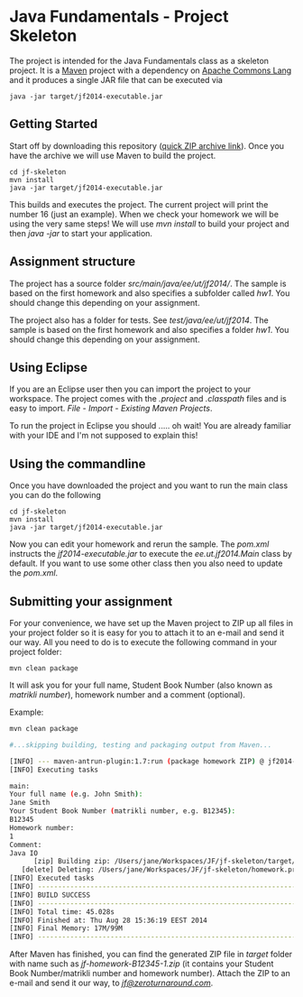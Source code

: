 Java Fundamentals - Project Skeleton
===========

The project is intended for the Java Fundamentals class as a skeleton project. It is a [Maven](http://maven.apache.org/)
project with a dependency on [Apache Commons Lang](http://commons.apache.org/lang/) and it produces a single
JAR file that can be executed via

```shell
java -jar target/jf2014-executable.jar
```

Getting Started
---------------

Start off by downloading this repository ([quick ZIP archive link](https://github.com/toomasr/jf-skeleton/zipball/master)). 
Once you have the archive we will use Maven to build the project.

```shell
cd jf-skeleton
mvn install
java -jar target/jf2014-executable.jar
```

This builds and executes the project. The current project will print the number 16 (just an example). When we check your
homework we will be using the very same steps! We will use *mvn install* to build your project and then *java -jar*
to start your application.

Assignment structure
--------------------------

The project has a source folder *src/main/java/ee/ut/jf2014/*. The sample is based on the first homework and
also specifies a subfolder called *hw1*. You should change this depending on your assignment.

The project also has a folder for tests. See *test/java/ee/ut/jf2014*. The sample is based on the first homework
and also specifies a folder *hw1*. You should change this depending on your assignment.

Using Eclipse
-------------

If you are an Eclipse user then you can import the project to your workspace. The project comes with the *.project*
and *.classpath* files and is easy to import. *File* - *Import* - *Existing Maven Projects*.

To run the project in Eclipse you should ..... oh wait! You are already familiar with your IDE and I'm not
supposed to explain this!

Using the commandline
---------------------

Once you have downloaded the project and you want to run the main class you can do the following

```shell
cd jf-skeleton
mvn install
java -jar target/jf2014-executable.jar
```

Now you can edit your homework and rerun the sample. The *pom.xml* instructs the *jf2014-executable.jar* to execute
the *ee.ut.jf2014.Main* class by default. If you want to use some other class then you also need to update the *pom.xml*.

Submitting your assignment
--------------------------

For your convenience, we have set up the Maven project to ZIP up all files in your project folder so it is easy
for you to attach it to an e-mail and send it our way.
All you need to do is to execute the following command in your project folder:

```
mvn clean package
```

It will ask you for your full name, Student Book Number (also known as *matrikli number*), homework number and a comment (optional).

Example:

```bash
mvn clean package

#...skipping building, testing and packaging output from Maven...

[INFO] --- maven-antrun-plugin:1.7:run (package homework ZIP) @ jf2014-hwX ---
[INFO] Executing tasks

main:
Your full name (e.g. John Smith):
Jane Smith
Your Student Book Number (matrikli number, e.g. B12345):
B12345
Homework number:
1
Comment:
Java IO
      [zip] Building zip: /Users/jane/Workspaces/JF/jf-skeleton/target/jf-howework-B12345-1.zip
   [delete] Deleting: /Users/jane/Workspaces/JF/jf-skeleton/homework.properties
[INFO] Executed tasks
[INFO] ------------------------------------------------------------------------
[INFO] BUILD SUCCESS
[INFO] ------------------------------------------------------------------------
[INFO] Total time: 45.028s
[INFO] Finished at: Thu Aug 28 15:36:19 EEST 2014
[INFO] Final Memory: 17M/99M
[INFO] ------------------------------------------------------------------------
```

After Maven has finished, you can find the generated ZIP file in *target* folder with name such as 
*jf-homework-B12345-1.zip* (it contains your Student Book Number/matrikli number and homework number).
Attach the ZIP to an e-mail and send it our way, to *jf@zeroturnaround.com*.

